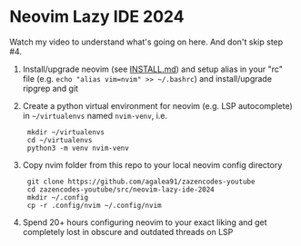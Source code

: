 # Neovim Lazy IDE 2024

Watch my video to understand what's going on here. And don't skip step #4.

1. Install/upgrade neovim (see [INSTALL.md](INSTALL.md)) and setup alias in your "rc" file (e.g. `echo "alias vim=nvim" >> ~/.bashrc`) and install/upgrade ripgrep and git
2. Create a python virtual environment for neovim (e.g. LSP autocomplete) in `~/virtualenvs` named `nvim-venv`, i.e.

        mkdir ~/virtualenvs
        cd ~/virtualenvs
        python3 -m venv nvim-venv

3. Copy nvim folder from this repo to your local neovim config directory

        git clone https://github.com/agalea91/zazencodes-youtube
        cd zazencodes-youtube/src/neovim-lazy-ide-2024
        mkdir ~/.config
        cp -r .config/nvim ~/.config/nvim

4. Spend 20+ hours configuring neovim to your exact liking and get completely lost in obscure and outdated threads on LSP

